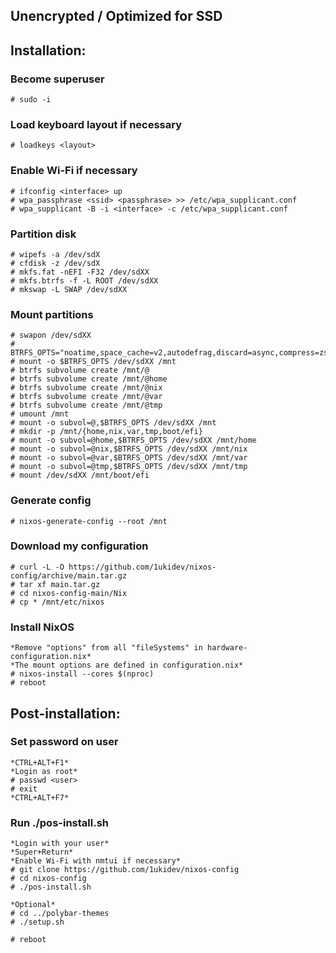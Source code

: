 ## Unencrypted / Optimized for SSD
## Installation:
### Become superuser
```
# sudo -i
```

### Load keyboard layout if necessary
```
# loadkeys <layout>
```

### Enable Wi-Fi if necessary
```
# ifconfig <interface> up
# wpa_passphrase <ssid> <passphrase> >> /etc/wpa_supplicant.conf
# wpa_supplicant -B -i <interface> -c /etc/wpa_supplicant.conf
```

### Partition disk
```
# wipefs -a /dev/sdX
# cfdisk -z /dev/sdX
# mkfs.fat -nEFI -F32 /dev/sdXX
# mkfs.btrfs -f -L ROOT /dev/sdXX
# mkswap -L SWAP /dev/sdXX
```

### Mount partitions
```
# swapon /dev/sdXX
# BTRFS_OPTS="noatime,space_cache=v2,autodefrag,discard=async,compress=zstd"
# mount -o $BTRFS_OPTS /dev/sdXX /mnt
# btrfs subvolume create /mnt/@
# btrfs subvolume create /mnt/@home
# btrfs subvolume create /mnt/@nix
# btrfs subvolume create /mnt/@var
# btrfs subvolume create /mnt/@tmp
# umount /mnt
# mount -o subvol=@,$BTRFS_OPTS /dev/sdXX /mnt
# mkdir -p /mnt/{home,nix,var,tmp,boot/efi}
# mount -o subvol=@home,$BTRFS_OPTS /dev/sdXX /mnt/home
# mount -o subvol=@nix,$BTRFS_OPTS /dev/sdXX /mnt/nix
# mount -o subvol=@var,$BTRFS_OPTS /dev/sdXX /mnt/var
# mount -o subvol=@tmp,$BTRFS_OPTS /dev/sdXX /mnt/tmp
# mount /dev/sdXX /mnt/boot/efi
```

### Generate config
```
# nixos-generate-config --root /mnt
```

### Download my configuration
```
# curl -L -O https://github.com/1ukidev/nixos-config/archive/main.tar.gz
# tar xf main.tar.gz
# cd nixos-config-main/Nix
# cp * /mnt/etc/nixos
```

### Install NixOS
```
*Remove "options" from all "fileSystems" in hardware-configuration.nix*
*The mount options are defined in configuration.nix*
# nixos-install --cores $(nproc)
# reboot
```

## Post-installation:
### Set password on user
```
*CTRL+ALT+F1*
*Login as root*
# passwd <user>
# exit
*CTRL+ALT+F7*
```

### Run ./pos-install.sh
```
*Login with your user*
*Super+Return*
*Enable Wi-Fi with nmtui if necessary*
# git clone https://github.com/1ukidev/nixos-config
# cd nixos-config
# ./pos-install.sh
```

```
*Optional*
# cd ../polybar-themes
# ./setup.sh
```

```
# reboot
```
